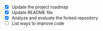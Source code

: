 - [x] Update the project roadmap
- [x] Update README file
- [x] Analyze and evaluate the forked repository
- [ ] List ways to improve code
